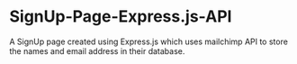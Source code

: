 # SignUp-Page-Express.js-API
A SignUp page created using Express.js which uses mailchimp API to store the names and email address in their database.

